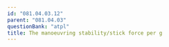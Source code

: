 ```yaml
---
id: "081.04.03.12"
parent: "081.04.03"
questionBank: "atpl"
title: The manoeuvring stability/stick force per g
---
```

